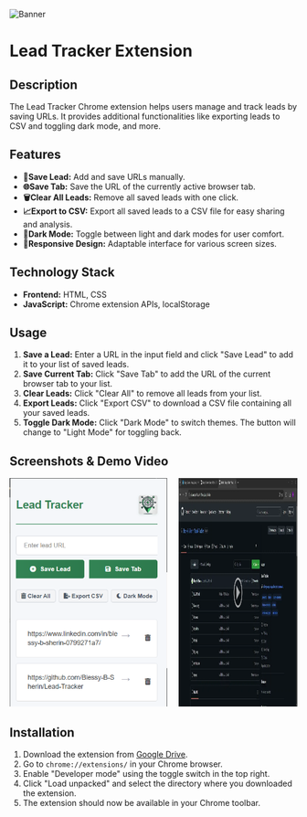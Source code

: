 ![Banner](https://github.com/Blessy-B-Sherin/Lead-Tracker/raw/main/banner.png)

# Lead Tracker Extension

## Description
The Lead Tracker Chrome extension helps users manage and track leads by saving URLs. It provides additional functionalities like exporting leads to CSV and toggling dark mode, and more.

## Features
- **💾Save Lead:** Add and save URLs manually.
- **🌐Save Tab:** Save the URL of the currently active browser tab.
- **🗑️Clear All Leads:** Remove all saved leads with one click.
- **📈Export to CSV:** Export all saved leads to a CSV file for easy sharing and analysis.
- **🌙Dark Mode:** Toggle between light and dark modes for user comfort.
- **📱Responsive Design:** Adaptable interface for various screen sizes.

## Technology Stack
- **Frontend:** HTML, CSS
- **JavaScript:** Chrome extension APIs, localStorage

## Usage

1. **Save a Lead:** Enter a URL in the input field and click "Save Lead" to add it to your list of saved leads.
2. **Save Current Tab:** Click "Save Tab" to add the URL of the current browser tab to your list.
3. **Clear Leads:** Click "Clear All" to remove all leads from your list.
4. **Export Leads:** Click "Export CSV" to download a CSV file containing all your saved leads.
5. **Toggle Dark Mode:** Click "Dark Mode" to switch themes. The button will change to "Light Mode" for toggling back.

## Screenshots & Demo Video
<div style="display: flex; gap: 20px;">
    <img src="https://github.com/Blessy-B-Sherin/Lead-Tracker/raw/main/ss.png" alt="Screenshot" width="300" height="400">
    <a href="https://drive.google.com/file/d/1htpJP2WpdwPUzYRSuwNMUjVjLmHlGfsK/view?usp=sharing" target="_blank">
        <img src="https://github.com/Blessy-B-Sherin/Lead-Tracker/raw/main/thumbnail.png" alt="Demo Video" width="450" height="400">
    </a>
</div>


## Installation
1. Download the extension from [Google Drive]([direct_download_link](https://drive.google.com/uc?export=download&id=1WbSGU7Xq0GK7aq3VpJau1wRCtztkUFav)).
2. Go to `chrome://extensions/` in your Chrome browser.
3. Enable "Developer mode" using the toggle switch in the top right.
4. Click "Load unpacked" and select the directory where you downloaded the extension.
5. The extension should now be available in your Chrome toolbar.
